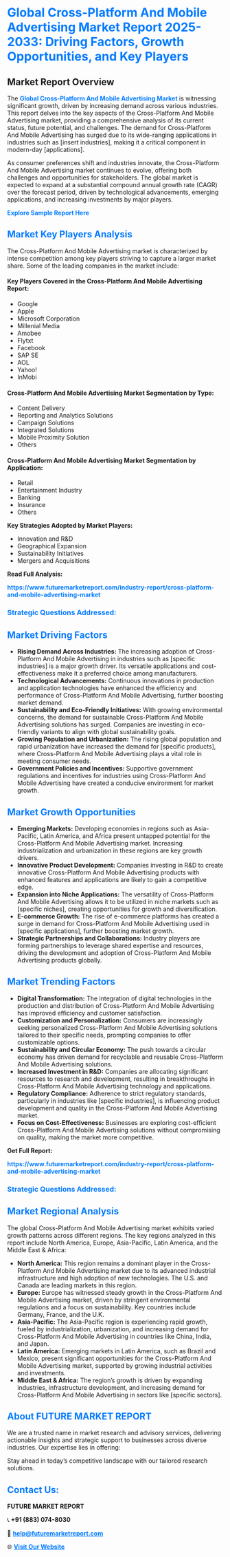 <h1 style="color: #007BFF;">Global Cross-Platform And Mobile Advertising Market Report 2025-2033: Driving Factors, Growth Opportunities, and Key Players</h1>

<section id="overview">
<h2>Market Report Overview</h2>
<p>The <a href="https://www.futuremarketreport.com/industry-report/cross-platform-and-mobile-advertising-market" style="color: #007BFF; text-decoration: none;"><strong>Global Cross-Platform And Mobile Advertising Market</strong></a> is witnessing significant growth, driven by increasing demand across various industries. This report delves into the key aspects of the Cross-Platform And Mobile Advertising market, providing a comprehensive analysis of its current status, future potential, and challenges. The demand for Cross-Platform And Mobile Advertising has surged due to its wide-ranging applications in industries such as [insert industries], making it a critical component in modern-day [applications].</p>
<p>As consumer preferences shift and industries innovate, the Cross-Platform And Mobile Advertising market continues to evolve, offering both challenges and opportunities for stakeholders. The global market is expected to expand at a substantial compound annual growth rate (CAGR) over the forecast period, driven by technological advancements, emerging applications, and increasing investments by major players.</p>
</section>

<section id="overview">
<p><a href="https://www.futuremarketreport.com/request-sample/reportId=60634" style="color: #007BFF; text-decoration: none;"><strong>Explore Sample Report Here</strong></a></p>
</section>

<section id="key-players">
<h2 style="color: #007BFF;">Market Key Players Analysis</h2>
<p>The Cross-Platform And Mobile Advertising market is characterized by intense competition among key players striving to capture a larger market share. Some of the leading companies in the market include:</p>
<h4>Key Players Covered in the Cross-Platform And Mobile Advertising Report:</h4>
<ul><li>Google</li><li>Apple</li><li>Microsoft Corporation</li><li>Millenial Media</li><li>Amobee</li><li>Flytxt</li><li>Facebook</li><li>SAP SE</li><li>AOL</li><li>Yahoo!</li><li>InMobi</li></ul>
<h4>Cross-Platform And Mobile Advertising Market Segmentation by Type:</h4>
<ul><li>Content Delivery</li><li>Reporting and Analytics Solutions</li><li>Campaign Solutions</li><li>Integrated Solutions</li><li>Mobile Proximity Solution</li><li>Others</li></ul>

<h4>Cross-Platform And Mobile Advertising Market Segmentation by Application:</h4>
<ul><li>Retail</li><li>Entertainment Industry</li><li>Banking</li><li>Insurance</li><li>Others</li></ul>
<p><strong>Key Strategies Adopted by Market Players:</strong></p>
<ul>
<li>Innovation and R&D</li>
<li>Geographical Expansion</li>
<li>Sustainability Initiatives</li>
<li>Mergers and Acquisitions</li>
</ul>
</section>

<section>
<p><strong>Read Full Analysis: </strong></p><a href="https://www.futuremarketreport.com/industry-report/cross-platform-and-mobile-advertising-market" style="color: #007BFF; text-decoration: none;"><strong>https://www.futuremarketreport.com/industry-report/cross-platform-and-mobile-advertising-market</strong></a>
<h3 style="color: #007BFF;">Strategic Questions Addressed:</h3>
</section>

<section id="driving-factors">
<h2 style="color: #007BFF;">Market Driving Factors</h2>
<ul>
<li><strong>Rising Demand Across Industries:</strong> The increasing adoption of Cross-Platform And Mobile Advertising in industries such as [specific industries] is a major growth driver. Its versatile applications and cost-effectiveness make it a preferred choice among manufacturers.</li>
<li><strong>Technological Advancements:</strong> Continuous innovations in production and application technologies have enhanced the efficiency and performance of Cross-Platform And Mobile Advertising, further boosting market demand.</li>
<li><strong>Sustainability and Eco-Friendly Initiatives:</strong> With growing environmental concerns, the demand for sustainable Cross-Platform And Mobile Advertising solutions has surged. Companies are investing in eco-friendly variants to align with global sustainability goals.</li>
<li><strong>Growing Population and Urbanization:</strong> The rising global population and rapid urbanization have increased the demand for [specific products], where Cross-Platform And Mobile Advertising plays a vital role in meeting consumer needs.</li>
<li><strong>Government Policies and Incentives:</strong> Supportive government regulations and incentives for industries using Cross-Platform And Mobile Advertising have created a conducive environment for market growth.</li>
</ul>
</section>

<section id="growth-opportunities">
<h2 style="color: #007BFF;">Market Growth Opportunities</h2>
<ul>
<li><strong>Emerging Markets:</strong> Developing economies in regions such as Asia-Pacific, Latin America, and Africa present untapped potential for the Cross-Platform And Mobile Advertising market. Increasing industrialization and urbanization in these regions are key growth drivers.</li>
<li><strong>Innovative Product Development:</strong> Companies investing in R&D to create innovative Cross-Platform And Mobile Advertising products with enhanced features and applications are likely to gain a competitive edge.</li>
<li><strong>Expansion into Niche Applications:</strong> The versatility of Cross-Platform And Mobile Advertising allows it to be utilized in niche markets such as [specific niches], creating opportunities for growth and diversification.</li>
<li><strong>E-commerce Growth:</strong> The rise of e-commerce platforms has created a surge in demand for Cross-Platform And Mobile Advertising used in [specific applications], further boosting market growth.</li>
<li><strong>Strategic Partnerships and Collaborations:</strong> Industry players are forming partnerships to leverage shared expertise and resources, driving the development and adoption of Cross-Platform And Mobile Advertising products globally.</li>
</ul>
</section>

<section id="trending-factors">
<h2 style="color: #007BFF;">Market Trending Factors</h2>
<ul>
<li><strong>Digital Transformation:</strong> The integration of digital technologies in the production and distribution of Cross-Platform And Mobile Advertising has improved efficiency and customer satisfaction.</li>
<li><strong>Customization and Personalization:</strong> Consumers are increasingly seeking personalized Cross-Platform And Mobile Advertising solutions tailored to their specific needs, prompting companies to offer customizable options.</li>
<li><strong>Sustainability and Circular Economy:</strong> The push towards a circular economy has driven demand for recyclable and reusable Cross-Platform And Mobile Advertising solutions.</li>
<li><strong>Increased Investment in R&D:</strong> Companies are allocating significant resources to research and development, resulting in breakthroughs in Cross-Platform And Mobile Advertising technology and applications.</li>
<li><strong>Regulatory Compliance:</strong> Adherence to strict regulatory standards, particularly in industries like [specific industries], is influencing product development and quality in the Cross-Platform And Mobile Advertising market.</li>
<li><strong>Focus on Cost-Effectiveness:</strong> Businesses are exploring cost-efficient Cross-Platform And Mobile Advertising solutions without compromising on quality, making the market more competitive.</li>
</ul>
</section>

<section>
<p><strong>Get Full Report: </strong></p><a href="https://www.futuremarketreport.com/industry-report/cross-platform-and-mobile-advertising-market" style="color: #007BFF; text-decoration: none;"><strong>https://www.futuremarketreport.com/industry-report/cross-platform-and-mobile-advertising-market</strong></a>
<h3 style="color: #007BFF;">Strategic Questions Addressed:</h3>
</section>


<section id="regional-analysis">
<h2 style="color: #007BFF;">Market Regional Analysis</h2>
<p>The global Cross-Platform And Mobile Advertising market exhibits varied growth patterns across different regions. The key regions analyzed in this report include North America, Europe, Asia-Pacific, Latin America, and the Middle East & Africa:</p>
<ul>
<li><strong>North America:</strong> This region remains a dominant player in the Cross-Platform And Mobile Advertising market due to its advanced industrial infrastructure and high adoption of new technologies. The U.S. and Canada are leading markets in this region.</li>
<li><strong>Europe:</strong> Europe has witnessed steady growth in the Cross-Platform And Mobile Advertising market, driven by stringent environmental regulations and a focus on sustainability. Key countries include Germany, France, and the U.K.</li>
<li><strong>Asia-Pacific:</strong> The Asia-Pacific region is experiencing rapid growth, fueled by industrialization, urbanization, and increasing demand for Cross-Platform And Mobile Advertising in countries like China, India, and Japan.</li>
<li><strong>Latin America:</strong> Emerging markets in Latin America, such as Brazil and Mexico, present significant opportunities for the Cross-Platform And Mobile Advertising market, supported by growing industrial activities and investments.</li>
<li><strong>Middle East & Africa:</strong> The region’s growth is driven by expanding industries, infrastructure development, and increasing demand for Cross-Platform And Mobile Advertising in sectors like [specific sectors].</li>
</ul>
</section>

<footer>
<h2 style="color: #007BFF;">About FUTURE MARKET REPORT</h2>
<p>We are a trusted name in market research and advisory services, delivering actionable insights and strategic support to businesses across diverse industries. Our expertise lies in offering:</p>

<p>Stay ahead in today’s competitive landscape with our tailored research solutions.</p>

<h2 style="color: #007BFF;">Contact Us:</h2>
<p><strong>FUTURE MARKET REPORT</strong></p>
<p>📞 <strong>+91 (883) 074-8030</strong></p>
<p>📧 <strong><a href="mailto:help@futuremarketreport.com" style="color: #007BFF;">help@futuremarketreport.com</a></strong></p>
<p>🌐 <strong><a href="https://www.futuremarketreport.com/" style="color: #007BFF;">Visit Our Website</a></strong></p>
</footer>